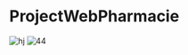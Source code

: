 # ProjectWebPharmacie

![hj](https://github.com/LabyedBlanco/ProjectWebPharmacie/assets/126405280/fa72a731-a165-40f6-a878-2328863805b1)
![44](https://github.com/LabyedBlanco/ProjectWebPharmacie/assets/126405280/e543e23d-328d-4e60-80f1-c35d7dbc981f)
